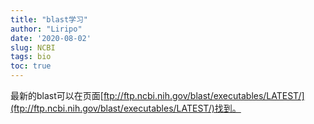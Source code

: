 ```yaml
---
title: "blast学习"
author: "Liripo"
date: '2020-08-02'
slug: NCBI
tags: bio
toc: true
---
```

最新的blast可以在页面[ftp://ftp.ncbi.nih.gov/blast/executables/LATEST/](ftp://ftp.ncbi.nih.gov/blast/executables/LATEST/)找到。

